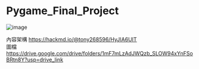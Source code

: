 # Pygame_Final_Project
![image](https://github.com/tony268596/Pygame_Final_Project/assets/48340392/199fdba1-65cc-49d8-b54c-b976c924d038)


內容架構 https://hackmd.io/@tony268596/HyJIA6UIT  
圖檔 https://drive.google.com/drive/folders/1mF7mLzAdJWQzb_SLOW94xYnFSoBRtn8Y?usp=drive_link
